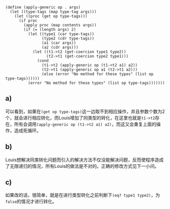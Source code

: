 ```
(define (apply-generic op . args)
  (let ((type-tags (map type-tag args)))
    (let ((proc (get op type-tags)))
      (if proc
        (apply proc (map contents args))
        (if (= (length args) 2)
          (let ((type1 (car type-tags))
                (type2 (cdr type-tags))
                (a1 (car args))
                (a2 (cdr args)))
            (let ((t1->t2 (get-coercion type1 type2))
                  (t2->t1 (get-coercion type2 type1)))
              (cond
                (t1->t2 (apply-generic op (t1->t2 a1) a2))
                (t2->t1 (apply-generic op a1 (t2->t1 a2)))
                (else (error "No method for these types" (list op type-tags))))))
          (error "No method for these types" (list op type-tags)))))))
```
## a)

可以看到，如果在`(get op type-tags)`这一边取不到相应操作，并且参数个数为2个，就会进行相应转化，而Louis增加了同类型的转化，在这里也就是`t1->t2`存在，所有会调用`(apply-generic op (t1->t2 a1) a2)`，而这又会重复上面的操作，造成死循环。

## b)

Louis想解决同类转化问题而引入的解决方法不仅没能解决问题，反而使程序造成了无限递归的情况，所有Louis的做法是不对的。正确的修改方式见下一小问。

## c)

如果改的话，很简单，就是在进行类型转化之前判断下`(eq? type1 type2)`，为`false`的情况才进行转化。